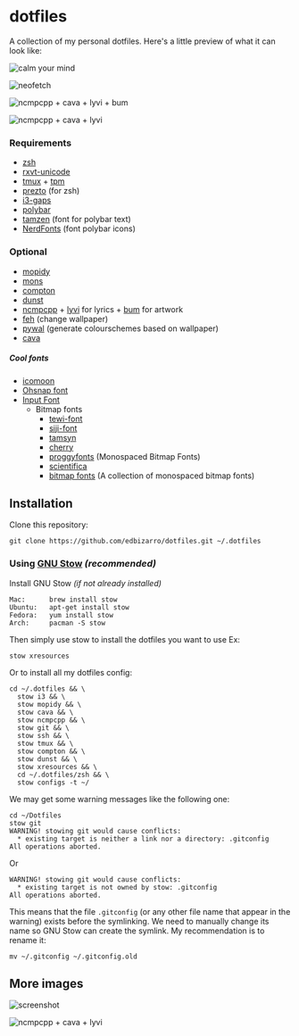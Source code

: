 dotfiles
========

A collection of my personal dotfiles. Here's a little preview of what it can look like:

![calm your mind](https://raw.githubusercontent.com/edbizarro/dotfiles/master/images/hpU8llo%20-%20Imgur.jpg)

![neofetch](https://i.imgur.com/jDNX1R2.jpg?1)

![ncmpcpp + cava + lyvi + bum](https://i.imgur.com/DfYOiQj.jpg?1)

![ncmpcpp + cava + lyvi](https://i.imgur.com/m0vQhJY.jpg?1)

### Requirements

* [zsh](http://www.zsh.org)
* [rxvt-unicode](https://wiki.archlinux.org/index.php/rxvt-unicode)
* [tmux](https://github.com/tmux/tmux) + [tpm](https://github.com/tmux-plugins/tpm)
* [prezto](https://github.com/sorin-ionescu/prezto) (for zsh)
* [i3-gaps](https://github.com/Airblader/i3)
* [polybar](https://github.com/jaagr/polybar)
* [tamzen](https://github.com/sunaku/tamzen-font) (font for polybar text)
* [NerdFonts](https://github.com/ryanoasis/nerd-fonts) (font polybar icons)

### Optional

* [mopidy](https://www.mopidy.com/)
* [mons](https://github.com/Ventto/mons)
* [compton](https://github.com/chjj/compton)
* [dunst](https://github.com/dunst-project/dunst)
* [ncmpcpp](http://rybczak.net/ncmpcpp/) + [lyvi](http://ok100.github.io/lyvi/) for lyrics + [bum](https://github.com/dylanaraps/bum) for artwork
* [feh](https://feh.finalrewind.org) (change wallpaper)
* [pywal](https://github.com/dylanaraps/pywal) (generate colourschemes based on wallpaper)
* [cava](https://github.com/karlstav/cava)

##### Cool fonts

* [icomoon](https://icomoon.io)
* [Ohsnap font](https://aur.archlinux.org/packages/ohsnap/)
* [Input Font](http://input.fontbureau.com/download/)
    * Bitmap fonts
      * [tewi-font](https://github.com/lucy/tewi-font)
      * [siji-font](https://github.com/stark/siji)
      * [tamsyn](http://www.fial.com/~scott/tamsyn-font/)
      * [cherry](https://github.com/MarinHoc/cherry-font)
      * [proggyfonts](https://proggyfonts.net/download/) (Monospaced Bitmap Fonts)
      * [scientifica](https://github.com/NerdyPepper/scientifica)
      * [bitmap fonts](https://github.com/Tecate/bitmap-fonts) (A collection of monospaced bitmap fonts)
 

Installation
------------

Clone this repository:

    git clone https://github.com/edbizarro/dotfiles.git ~/.dotfiles

### Using [GNU Stow](https://www.gnu.org/software/stow/) _(recommended)_
Install GNU Stow _(if not already installed)_

    Mac:      brew install stow
    Ubuntu:   apt-get install stow
    Fedora:   yum install stow
    Arch:     pacman -S stow


Then simply use stow to install the dotfiles you want to use Ex:

    stow xresources

Or to install all my dotfiles config:

    cd ~/.dotfiles && \
      stow i3 && \
      stow mopidy && \
      stow cava && \
      stow ncmpcpp && \
      stow git && \
      stow ssh && \
      stow tmux && \
      stow compton && \
      stow dunst && \
      stow xresources && \
      cd ~/.dotfiles/zsh && \
      stow configs -t ~/

We may get some warning messages like the following one:

    cd ~/Dotfiles
    stow git
    WARNING! stowing git would cause conflicts:
      * existing target is neither a link nor a directory: .gitconfig
    All operations aborted.

Or

    WARNING! stowing git would cause conflicts:
      * existing target is not owned by stow: .gitconfig
    All operations aborted.

This means that the file `.gitconfig` (or any other file name that appear in the warning) exists before the symlinking. We need to
manually change its name so GNU Stow can create the symlink. My recommendation is
to rename it:

    mv ~/.gitconfig ~/.gitconfig.old

## More images

![screenshot](https://i.imgur.com/py8z9vu.jpg?1)

![ncmpcpp + cava + lyvi](https://i.imgur.com/qnFUcZf.jpg?1)
